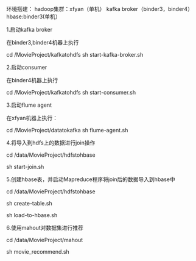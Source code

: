 环境搭建：
hadoop集群：xfyan（单机）
kafka broker（binder3，binder4）
hbase:binder3(单机）


1.启动kafka broker

在binder3,binder4机器上执行

cd /MovieProject/kafkatohdfs
sh start-kafka-broker.sh

2.启动consumer

在binder4机器上执行

cd /MovieProject/kafkatohdfs
sh start-consumer.sh

3.启动flume agent

在xfyan机器上执行：

cd /MovieProject/datatokafka
sh flume-agent.sh

4.将导入到hdfs上的数据进行join操作

cd /data/MovieProject/hdfstohbase

sh start-join.sh

5.创建hbase表，并启动Mapreduce程序将join后的数据导入到hbase中

cd /data/MovieProject/hdfstohbase

sh create-table.sh

sh load-to-hbase.sh

6.使用mahout对数据集进行推荐

cd /data/MovieProject/mahout

sh movie_recommend.sh


